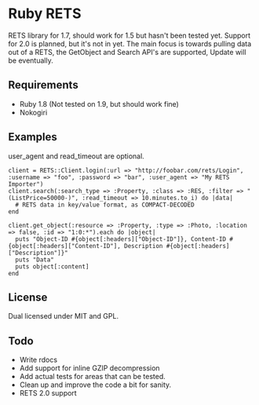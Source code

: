 Ruby RETS
===
RETS library for 1.7, should work for 1.5 but hasn't been tested yet. Support for 2.0 is planned, but it's not in yet. The main focus is towards pulling data out of a RETS, the GetObject and Search API's are supported, Update will be eventually.

Requirements
-
* Ruby 1.8 (Not tested on 1.9, but should work fine)
* Nokogiri

Examples
-

user_agent and read_timeout are optional.

    client = RETS::Client.login(:url => "http://foobar.com/rets/Login", :username => "foo", :password => "bar", :user_agent => "My RETS Importer")
    client.search(:search_type => :Property, :class => :RES, :filter => "(ListPrice=50000-)", :read_timeout => 10.minutes.to_i) do |data|
      # RETS data in key/value format, as COMPACT-DECODED
    end

    client.get_object(:resource => :Property, :type => :Photo, :location => false, :id => "1:0:*").each do |object|
      puts "Object-ID #{object[:headers]["Object-ID"]}, Content-ID #{object[:headers]["Content-ID"], Description #{object[:headers]["Description"]}"
      puts "Data"
      puts object[:content]
    end

License
-
Dual licensed under MIT and GPL.

Todo
-
* Write rdocs
* Add support for inline GZIP decompression
* Add actual tests for areas that can be tested.
* Clean up and improve the code a bit for sanity.
* RETS 2.0 support

